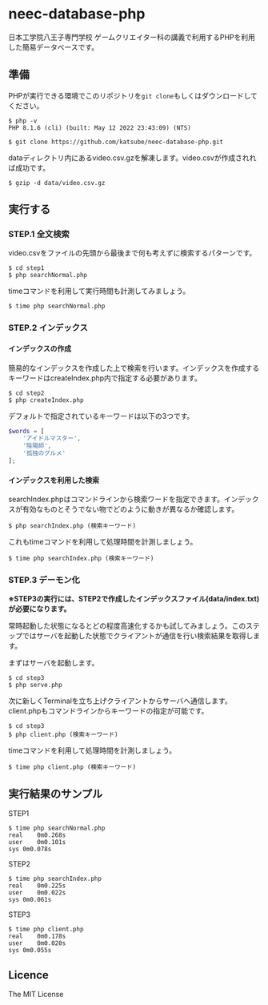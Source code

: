 # neec-database-php
日本工学院八王子専門学校 ゲームクリエイター科の講義で利用するPHPを利用した簡易データベースです。

## 準備
PHPが実行できる環境でこのリポジトリを`git clone`もしくはダウンロードしてください。
```shellsession
$ php -v
PHP 8.1.6 (cli) (built: May 12 2022 23:43:09) (NTS)

$ git clone https://github.com/katsube/neec-database-php.git
```

dataディレクトリ内にあるvideo.csv.gzを解凍します。video.csvが作成されれば成功です。
```shellsession
$ gzip -d data/video.csv.gz
```

## 実行する
### STEP.1 全文検索
video.csvをファイルの先頭から最後まで何も考えずに検索するパターンです。
```shellsession
$ cd step1
$ php searchNormal.php
```

timeコマンドを利用して実行時間も計測してみましょう。
```shellsession
$ time php searchNormal.php
```

### STEP.2 インデックス
#### インデックスの作成
簡易的なインデックスを作成した上で検索を行います。インデックスを作成するキーワードはcreateIndex.php内で指定する必要があります。
```shellsession
$ cd step2
$ php createIndex.php
```

デフォルトで指定されているキーワードは以下の3つです。
```php
$words = [
	'アイドルマスター',
	'陰陽師',
	'孤独のグルメ'
];
```

#### インデックスを利用した検索
searchIndex.phpはコマンドラインから検索ワードを指定できます。インデックスが有効なものとそうでない物でどのように動きが異なるか確認します。
```shellsession
$ php searchIndex.php (検索キーワード)
```

これもtimeコマンドを利用して処理時間を計測しましょう。
```shellsession
$ time php searchIndex.php (検索キーワード)
```

### STEP.3 デーモン化
**※STEP3の実行には、STEP2で作成したインデックスファイル(data/index.txt)が必要になります。**

常時起動した状態になるとどの程度高速化するかも試してみましょう。このステップではサーバを起動した状態でクライアントが通信を行い検索結果を取得します。

まずはサーバを起動します。
```shellsession
$ cd step3
$ php serve.php
```

次に新しくTerminalを立ち上げクライアントからサーバへ通信します。client.phpもコマンドラインからキーワードの指定が可能です。
```shellsession
$ cd step3
$ php client.php (検索キーワード)
```

timeコマンドを利用して処理時間を計測しましょう。
```shellsession
$ time php client.php (検索キーワード)
```

## 実行結果のサンプル
STEP1
```shellsession
$ time php searchNormal.php
real	0m0.268s
user	0m0.101s
sys	0m0.078s
```

STEP2
```shellsession
$ time php searchIndex.php
real	0m0.225s
user	0m0.022s
sys	0m0.061s
```

STEP3
```shellsession
$ time php client.php
real	0m0.178s
user	0m0.020s
sys	0m0.055s
```

## Licence
The MIT License